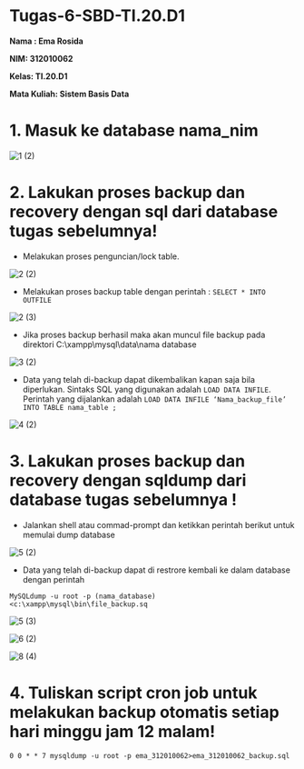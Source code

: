 # Tugas-6-SBD-TI.20.D1

**Nama : Ema Rosida**

**NIM: 312010062**

**Kelas: TI.20.D1**

**Mata Kuliah: Sistem Basis Data**

# 1. Masuk ke database nama_nim
![1 (2)](https://user-images.githubusercontent.com/101863671/171443184-c84f5e53-b9a4-4605-bc5f-c2b8d28b7e9b.png)

# 2. Lakukan proses backup dan recovery dengan sql dari database tugas sebelumnya! 

- Melakukan proses penguncian/lock table.

![2 (2)](https://user-images.githubusercontent.com/101863671/171449178-470e20e1-77ea-4cd3-a908-49c1ac038d8f.png)

- Melakukan proses backup table dengan perintah : ```SELECT * INTO OUTFILE```

![2 (3)](https://user-images.githubusercontent.com/101863671/171449549-329fa603-8294-49bb-8a06-20f08d324761.png)

- Jika proses backup berhasil maka akan muncul file backup pada direktori C:\xampp\mysql\data\nama database

![3 (2)](https://user-images.githubusercontent.com/101863671/171450093-2d3e9de4-2243-4695-977c-84ce47325e75.png)

- Data yang telah di-backup dapat dikembalikan kapan saja bila diperlukan. Sintaks SQL yang digunakan adalah ```LOAD DATA INFILE```. Perintah yang dijalankan adalah ```LOAD DATA INFILE ‘Nama_backup_file’ INTO TABLE nama_table ;```

![4 (2)](https://user-images.githubusercontent.com/101863671/171452042-a5366085-e70a-4cb0-a999-0ea2fbfbc5fa.png)

# 3. Lakukan proses backup dan recovery dengan sqldump dari database tugas sebelumnya !
- Jalankan shell atau commad-prompt dan ketikkan perintah berikut untuk memulai dump database

![5 (2)](https://user-images.githubusercontent.com/101863671/171455077-e7a73565-c94d-4c57-9a02-00c3d3c091cd.png)

- Data yang telah di-backup dapat di restrore kembali ke dalam database dengan perintah

```MySQLdump -u root -p (nama_database) <c:\xampp\mysql\bin\file_backup.sq```

![5 (3)](https://user-images.githubusercontent.com/101863671/171456003-e4a8edb7-5db0-4ed2-a14e-a08c29dbe156.png)

![6 (2)](https://user-images.githubusercontent.com/101863671/171458004-f8aaa52e-73e8-44f9-8dad-91a7757fa30e.png)

![8 (4)](https://user-images.githubusercontent.com/101863671/171458288-22e984b1-25b5-429b-874a-2380e0774445.png)

# 4. Tuliskan script cron job untuk melakukan backup otomatis setiap hari minggu jam 12 malam!
```0 0 * * 7 mysqldump -u root -p ema_312010062>ema_312010062_backup.sql```






